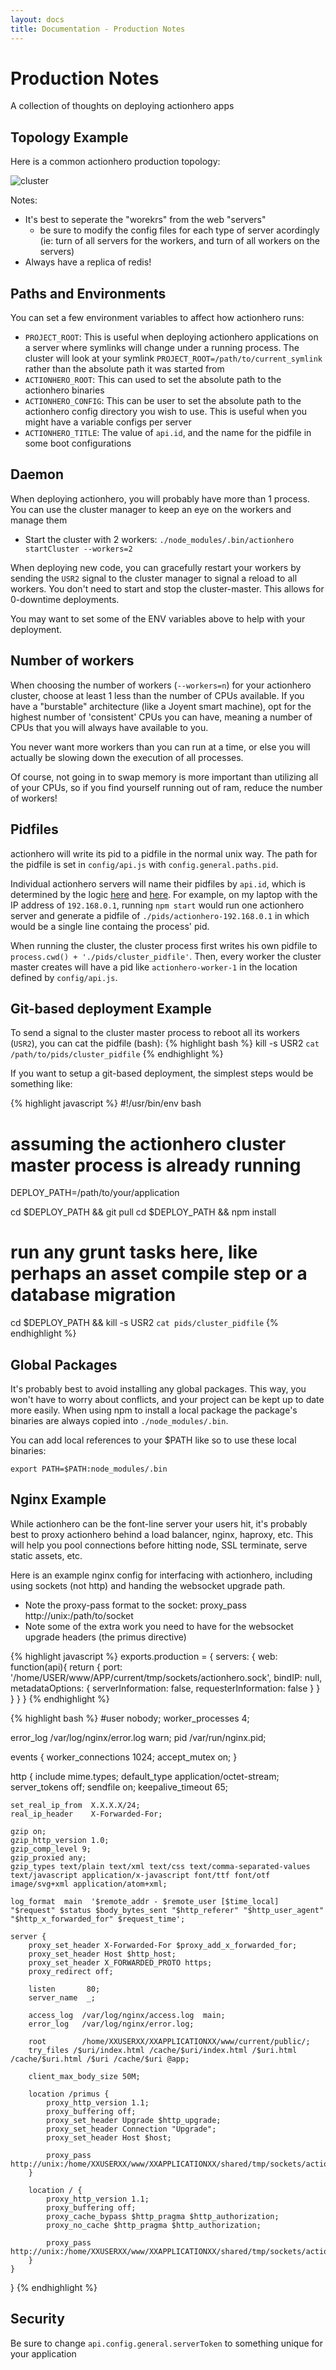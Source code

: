 ```yaml
---
layout: docs
title: Documentation - Production Notes
---
```


# Production Notes
A collection of thoughts on deploying actionhero apps

## Topology Example

Here is a common actionhero production topology:

![cluster](/img/cluster.png)

Notes:

- It's best to seperate the "worekrs" from the web "servers"
   - be sure to modify the config files for each type of server acordingly (ie: turn of all servers for the workers, and turn of all workers on the servers)
- Always have a replica of redis!

## Paths and Environments

You can set a few environment variables to affect how actionhero runs:

- `PROJECT_ROOT`: This is useful when deploying actionhero applications on a server where symlinks will change under a running process.  The cluster will look at your symlink `PROJECT_ROOT=/path/to/current_symlink` rather than the absolute path it was started from
- `ACTIONHERO_ROOT`: This can used to set the absolute path to the actionhero binaries
- `ACTIONHERO_CONFIG`: This can be user to set the absolute path to the actionhero config directory you wish to use.  This is useful when you might have a variable configs per server
- `ACTIONHERO_TITLE`: The value of `api.id`, and the name for the pidfile in some boot configurations

## Daemon

When deploying actionhero, you will probably have more than 1 process.  You can use the cluster manager to keep an eye on the workers and manage them

- Start the cluster with 2 workers: `./node_modules/.bin/actionhero startCluster --workers=2`

When deploying new code, you can gracefully restart your workers by sending the `USR2` signal to the cluster manager to signal a reload to all workers.  You don't need to start and stop the cluster-master.  This allows for 0-downtime deployments.  

You may want to set some of the ENV variables above to help with your deployment.

## Number of workers

When choosing the number of workers (`--workers=n`) for your actionhero cluster, choose at least 1 less than the number of CPUs available.  If you have a "burstable" architecture (like a Joyent smart machine), opt for the highest number of 'consistent' CPUs you can have, meaning a number of CPUs that you will always have available to you.  

You never want more workers than you can run at a time, or else you will actually be slowing down the execution of all processes.

Of course, not going in to swap memory is more important than utilizing all of your CPUs, so if you find yourself running out of ram, reduce the number of workers! 

## Pidfiles

actionhero will write its pid to a pidfile in the normal unix way.  The path for the pidfile is set in `config/api.js` with `config.general.paths.pid`.  

Individual actionhero servers will name their pidfiles by `api.id`, which is determined by the logic [here](https://github.com/evantahler/actionhero/blob/master/initializers/pids.js) and [here](https://github.com/evantahler/actionhero/blob/master/initializers/id.js).  For example, on my laptop with the IP address of `192.168.0.1`, running `npm start` would run one actionhero server and generate a pidfile of `./pids/actionhero-192.168.0.1` in which would be a single line containg the process' pid.

When running the cluster, the cluster process first writes his own pidfile to `process.cwd() + './pids/cluster_pidfile'`.  Then, every worker the cluster master creates will have a pid like `actionhero-worker-1` in the location defined by `config/api.js`.

## Git-based deployment Example

To send a signal to the cluster master process to reboot all its workers (`USR2`), you can cat the pidfile (bash):
{% highlight bash %}
kill -s USR2 `cat /path/to/pids/cluster_pidfile`
{% endhighlight %}

If you want to setup a git-based deployment, the simplest steps would be something like:

{% highlight javascript %}
#!/usr/bin/env bash
# assuming the actionhero cluster master process is already running

DEPLOY_PATH=/path/to/your/application

cd $DEPLOY_PATH && git pull
cd $DEPLOY_PATH && npm install
# run any grunt tasks here, like perhaps an asset compile step or a database migration
cd $DEPLOY_PATH && kill -s USR2 `cat pids/cluster_pidfile`
{% endhighlight %}

## Global Packages

It's probably best to avoid installing any global packages.  This way, you won't have to worry about conflicts, and your project can be kept up to date more easily.  When using npm to install a local package the package's binaries are always copied into `./node_modules/.bin`. 

You can add local references to your $PATH like so to use these local binaries:

`export PATH=$PATH:node_modules/.bin`

## Nginx Example

While actionhero can be the font-line server your users hit, it's probably best to proxy actionhero behind a load balancer, nginx, haproxy, etc.  This will help you pool connections before hitting node, SSL terminate, serve static assets, etc.  

Here is an example nginx config for interfacing with actionhero, including using sockets (not http) and handing the websocket upgrade path.

- Note the proxy-pass format to the socket: proxy_pass http://unix:/path/to/socket
- Note some of the extra work you need to have for the websocket upgrade headers (the primus directive)

{% highlight javascript %}
exports.production = { 
  servers: {
    web: function(api){
      return {
        port: '/home/USER/www/APP/current/tmp/sockets/actionhero.sock',
        bindIP: null,
        metadataOptions: {
          serverInformation: false,
          requesterInformation: false
        }
      }
    }
  }
}
{% endhighlight %}

{% highlight bash %}
#user  nobody;
worker_processes  4;

error_log  /var/log/nginx/error.log warn;
pid        /var/run/nginx.pid;


events {
  worker_connections 1024;
  accept_mutex on;
}


http {
    include       mime.types;
    default_type  application/octet-stream;
    server_tokens off;
    sendfile        on;
    keepalive_timeout  65;

    set_real_ip_from  X.X.X.X/24;
    real_ip_header    X-Forwarded-For;

    gzip on;
    gzip_http_version 1.0;
    gzip_comp_level 9;
    gzip_proxied any;
    gzip_types text/plain text/xml text/css text/comma-separated-values text/javascript application/x-javascript font/ttf font/otf image/svg+xml application/atom+xml;

    log_format  main  '$remote_addr - $remote_user [$time_local] "$request" $status $body_bytes_sent "$http_referer" "$http_user_agent" "$http_x_forwarded_for" $request_time';

    server {
        proxy_set_header X-Forwarded-For $proxy_add_x_forwarded_for;
        proxy_set_header Host $http_host;
        proxy_set_header X_FORWARDED_PROTO https;
        proxy_redirect off;

        listen       80;
        server_name  _;

        access_log  /var/log/nginx/access.log  main;
        error_log   /var/log/nginx/error.log;

        root        /home/XXUSERXX/XXAPPLICATIONXX/www/current/public/;
        try_files /$uri/index.html /cache/$uri/index.html /$uri.html /cache/$uri.html /$uri /cache/$uri @app;

        client_max_body_size 50M;

        location /primus {
            proxy_http_version 1.1;
            proxy_buffering off;
            proxy_set_header Upgrade $http_upgrade;
            proxy_set_header Connection "Upgrade";
            proxy_set_header Host $host;

            proxy_pass http://unix:/home/XXUSERXX/www/XXAPPLICATIONXX/shared/tmp/sockets/actionhero.sock;
        }

        location / {
            proxy_http_version 1.1;
            proxy_buffering off;
            proxy_cache_bypass $http_pragma $http_authorization;
            proxy_no_cache $http_pragma $http_authorization;

            proxy_pass http://unix:/home/XXUSERXX/www/XXAPPLICATIONXX/shared/tmp/sockets/actionhero.sock;
        }
    }

}
{% endhighlight %}

## Security

Be sure to change `api.config.general.serverToken` to something unique for your application
